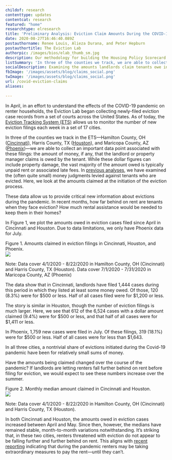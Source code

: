 ```yaml
---
childof: research
contenttype: updates
contentcat: research
featured: "home"
researchtype: elresearch
title: 'Preliminary Analysis: Eviction Claim Amounts During the COVID-19 Pandemic'
date: 2020-08-27T16:46:40.089Z
postauthorname: Renee Louis, Alieza Durana, and Peter Hepburn
postauthortitle: The Eviction Lab
authorpic: /images/bios/elab_thumb_sm.jpg
description: Our methodology for building the Housing Policy Scorecard.
listSummary: 'In three of the counties we track, we are able to collect an important data point: the amount of money, if any, that the landlord or property manager claims is owed by the tenant. Here, we look at the amounts claimed at the initiation of the eviction process.' 
socialDescription: Examining the amounts landlords claim tenants owe in 3 counties' eviction filings.
fbImage: '/images/assets/blog/claims_social.png'
twImage: '/images/assets/blog/claims_social.png'
url: /covid-eviction-claims
aliases:
  
---
```

In April, in an effort to understand the effects of the COVID-19 pandemic on renter households, the Eviction Lab began collecting newly-filed eviction case records from a set of courts across the United States. As of today, the <a href="https://evictionlab.org/eviction-tracking/">Eviction Tracking System (ETS)</a> allows us to monitor the number of new eviction filings each week in a set of 17 cities.  

In three of the counties we track in the ETS—Hamilton County, OH (<a href="https://evictionlab.org/eviction-tracking/cincinnati-oh/">Cincinnati</a>), Harris County, TX (<a href="https://evictionlab.org/eviction-tracking/houston-tx/">Houston</a>), and Maricopa County, AZ (<a href="https://evictionlab.org/eviction-tracking/phoenix-az/">Phoenix</a>)—we are able to collect an important data point associated with these filings: the amount of money, if any, that the landlord or property manager claims is owed by the tenant. While these dollar figures can include property damage, the vast majority of the amount owed is typically unpaid rent or associated late fees. In <a href="https://www.nytimes.com/2019/12/12/upshot/eviction-prevention-solutions-government.html" target="_blank">previous analyses</a>, we have examined the (often quite small) money judgments levied against tenants who are evicted. Here, we look at the amounts claimed at the initiation of the eviction process. 

These data allow us to provide critical new information about evictions during the pandemic. In recent months, how far behind on rent are tenants when they face eviction? How much rental assistance would be needed to keep them in their homes? 

In Figure 1, we plot the amounts owed in eviction cases filed since April in Cincinnati and Houston. Due to data limitations, we only have Phoenix data for July. 

<div class="figheader">Figure 1. Amounts claimed in eviction filings in Cincinnati, Houston, and Phoenix.</div>


<img class="mw-100 py-2" src="/images/assets/blog/claims_fig1.svg" />

<div class="figcaption"><p>Note: Data cover 4/1/2020 - 8/22/2020 in Hamilton County, OH (Cincinnati) and Harris County, TX (Houston). Data cover 7/1/2020 - 7/31/2020 in Maricopa County, AZ (Phoenix)</p></div>

The data show that in Cincinnati, landlords have filed 1,444 cases during this period in which they listed at least some money owed. Of those, 120 (8.3%) were for $500 or less. Half of all cases filed were for $1,200 or less. 

The story is similar in Houston, though the number of eviction filings is much larger. Here, we see that 612 of the 6,524 cases with a dollar amount claimed (9.4%) were for $500 or less, and that half of all cases were for $1,411 or less. 

In Phoenix, 1,759 new cases were filed in July. Of these filings, 319 (18.1%) were for $500 or less. Half of all cases were for less than $1,643. 

In all three cities, a nontrivial share of evictions initiated during the Covid-19 pandemic have been for relatively small sums of money. 

Have the amounts being claimed changed over the course of the pandemic? If landlords are letting renters fall further behind on rent before filing for eviction, we would expect to see these numbers increase over the summer. 

<div class="figheader">Figure 2. Monthly median amount claimed in Cincinnati and Houston.</div>

<img class="mw-100 py-2" src="/images/assets/blog/claims_fig2.svg" />

<div class="figcaption"><p>Note: Data cover 4/1/2020 - 8/22/2020 in Hamilton County, OH (Cincinnati) and Harris County, TX (Houston).</p></div>

In both Cincinnati and Houston, the amounts owed in eviction cases increased between April and May. Since then, however, the medians have remained stable, month-to-month variations notwithstanding. It’s striking that, in these two cities, renters threatened with eviction do not appear to be falling further and further behind on rent. This aligns with <a href="https://www.nytimes.com/2020/08/21/business/economy/rent-tenants-evictions.html" target="_blank">recent reporting</a> indicating that during the pandemic renters may be taking extraordinary measures to pay the rent—until they can’t.     
